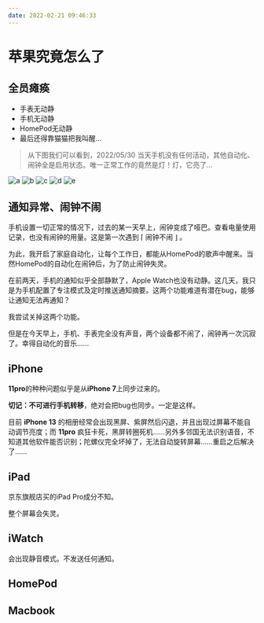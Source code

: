 ```yaml
---
date: 2022-02-21 09:46:33
---
```


# 苹果究竟怎么了

## 全员瘫痪

- 手表无动静
- 手机无动静
- HomePod无动静
- 最后还得靠猫猫把我叫醒...

> 从下图我们可以看到，2022/05/30 当天手机没有任何活动，其他自动化、闹钟全是启用状态。唯一正常工作的竟然是灯！灯，它亮了...

![a](/apple/20220530104349.jpg)
![b](/apple/202205301043491.jpg)
![c](/apple/202205301043492.jpg)
![d](/apple/202205301043493.jpg)
![e](/apple/202205301043494.jpg)

## 通知异常、闹钟不闹

手机设置一切正常的情况下，过去的某一天早上，闹钟变成了哑巴。查看电量使用记录，也没有闹钟的用量。这是第一次遇到 ⌈ 闹钟不闹 ⌋ 。

为此，我开启了家庭自动化，让每个工作日，都能从HomePod的歌声中醒来。当然HomePod的自动化在闹钟后，为了防止闹钟失灵。

在前两天，手机的通知似乎全部静默了，Apple Watch也没有动静。这几天，我只是为手机配置了专注模式及定时推送通知摘要。这两个功能难道有潜在bug，能够让通知无法再通知？

我尝试关掉这两个功能。

但是在今天早上，手机、手表完全没有声音，两个设备都不闹了，闹钟再一次沉寂了。幸得自动化的音乐......

## iPhone

**11pro**的种种问题似乎是从**iPhone 7**上同步过来的。

**切记：不可进行手机转移**，绝对会把bug也同步。一定是这样。

目前 **iPhone 13** 的相册经常会出现黑屏、紫屏然后闪退，并且出现过屏幕不能自动调节亮度；而 **11pro** 疯狂卡死，黑屏转圈死机……另外多邻国无法识别语音，不知道其他软件能否识别；陀螺仪完全坏掉了，无法自动旋转屏幕……重启之后解决了……

## iPad

京东旗舰店买的iPad Pro成分不知。

整个屏幕会失灵。

## iWatch

会出现静音模式。不发送任何通知。

## HomePod

## Macbook
